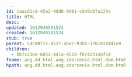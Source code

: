 ```yaml
---
id: caacd1cd-45a2-4dd0-9d01-c649cb7a229a
title: HTML
desc: ''
updated: 1612940501524
created: 1612940501524
stub: true
parent: 54c9077c-a527-4be7-93bb-3761039441e9
children:
  - bb7c236e-6851-441a-9515-f0742314af54
fname: ang.dd.html.ang.zdarzenie.html.dom.html
hpath: ang.dd.html.ang.zdarzenie.html.dom.html
---
```



